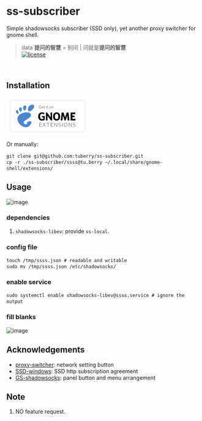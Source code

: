 # ss-subscriber
Simple shadowsocks subscriber (SSD only), yet another proxy switcher for gnome shell.

> data **提问的智慧** = 别问 | 问就是**提问的智慧**<br>
[![license]](/LICENSE)

<br>

## Installation
[<img src="https://raw.githubusercontent.com/andyholmes/gnome-shell-extensions-badge/master/get-it-on-ego.svg?sanitize=true" alt="Get it on GNOME Extensions" height="100" align="middle">][EGO]

Or manually:
```shell
git clone git@github.com:tuberry/ss-subscriber.git
cp -r ./ss-subscriber/ssss@tu.berry ~/.local/share/gnome-shell/extensions/
```
## Usage

![image](https://user-images.githubusercontent.com/17917040/81277066-76b7dd00-9086-11ea-953e-af4236c17ee7.png)

### dependencies
1. `shadowsocks-libev`: provide `ss-local`.
### config file
```
touch /tmp/ssss.json # readable and writable
sudo mv /tmp/ssss.json /etc/shadowsocks/
```
### enable service
```
sudo systemctl enable shadowsocks-libev@ssss.service # ignore the output
```
### fill blanks
![image](https://user-images.githubusercontent.com/17917040/81277650-46247300-9087-11ea-8108-e0a686dabae6.png)

## Acknowledgements
* [proxy-switcher](https://github.com/tomflannaghan/proxy-switcher): network setting button
* [SSD-windows](https://github.com/TheCGDF/SSD-Windows/wiki/HTTP-Subscription-Agreement): SSD http subscription agreement
* [GS-shadowsocks](https://github.com/ylxdzsw/gnome-shell-extension-shadowsocks): panel button and menu arrangement

## Note
1. NO feature request.

[license]:https://img.shields.io/badge/license-GPLv3-green.svg
[EGO]:https://extensions.gnome.org/extension/3073/ss-subscriber/
